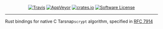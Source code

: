 <p align="center">
  <a href="https://travis-ci.org/r8d8/rust-scrypt"><img alt="Travis" src="https://img.shields.io/travis/r8d8/rust-scrypt/master.svg?style=flat-square"></a>
  <a href="https://ci.appveyor.com/project/r8d8/rust-scrypt"><img alt="AppVeyor" src="https://ci.appveyor.com/api/projects/status/eujnfddgt96g1jb2/branch/master?svg=true"></a>
  <a href="https://crates.io/crates/rust-scrypt"><img alt="crates.io" src="https://img.shields.io/crates/v/rust-scrypt.svg?style=flat-square"></a>
  <a href="LICENSE"><img alt="Software License" src="https://img.shields.io/badge/License-Apache%202.0-blue.svg?style=flat-square&maxAge=2592000"></a>
</p>

---
Rust bindings for native C Tarsnap`scrypt` algorithm,
specified in [RFC 7914](https://tools.ietf.org/html/rfc7914)
